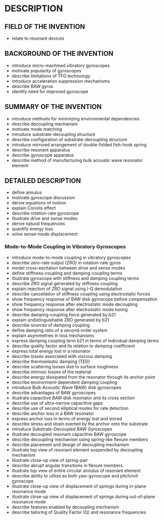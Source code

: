# DESCRIPTION

## FIELD OF THE INVENTION

- relate to resonant devices

## BACKGROUND OF THE INVENTION

- introduce micro-machined vibratory gyroscopes
- motivate popularity of gyroscopes
- describe limitations of TFG technology
- introduce acceleration suppression mechanisms
- describe BAW gyros
- identify need for improved gyroscope

## SUMMARY OF THE INVENTION

- introduce methods for minimizing environmental dependencies
- describe decoupling mechanism
- motivate mode matching
- introduce substrate-decoupling structure
- describe configuration of substrate-decoupling structure
- introduce mirrored arrangement of double-folded fish-hook spring
- describe resonant apparatus
- describe gyroscope apparatus
- describe method of manufacturing bulk acoustic wave resonator element

## DETAILED DESCRIPTION

- define annulus
- motivate gyroscope discussion
- derive equations of motion
- explain Coriolis effect
- describe rotation-rate gyroscope
- illustrate drive and sense modes
- derive natural frequencies
- quantify energy loss
- solve sense-mode displacement

### Mode-to-Mode Coupling in Vibratory Gyroscopes

- introduce mode-to-mode coupling in vibratory gyroscopes
- describe zero-rate output (ZRO) in rotation-rate gyros
- model cross-excitation between drive and sense modes
- define stiffness-coupling and damping-coupling terms
- illustrate gyroscope with stiffness and damping coupling terms
- describe ZRO signal generated by stiffness coupling
- explain rejection of ZRO signal using I-Q demodulation
- describe cancellation of stiffness coupling using electrostatic forces
- show frequency response of BAW disk gyroscope before compensation
- show frequency response after electrostatic mode decoupling
- show frequency response after electrostatic mode tuning
- describe damping-coupling force generated by b21
- explain undistinguishable ZRO generated by b21
- describe sources of damping coupling
- define damping ratio of a second-order system
- explain asymmetries in loss mechanisms
- express damping coupling term b21 in terms of individual damping terms
- describe quality factor and its relation to damping coefficient
- express total energy lost in a resonator
- describe losses associated with viscous damping
- describe thermoelastic damping (TED)
- describe scattering losses due to surface roughness
- describe intrinsic losses of the material
- describe energy dissipated from the resonator through its anchor point
- describe environment-dependent damping coupling
- introduce Bulk-Acoustic Wave (BAW) disk gyroscopes
- describe advantages of BAW gyroscopes
- illustrate capacitive BAW disk resonator and its cross section
- describe use of ultra-narrow capacitive gaps
- describe use of second elliptical modes for rate detection
- describe anchor loss in a BAW resonator
- express anchor loss in terms of energy lost and stored
- describe stress and strain exerted by the anchor onto the substrate
- introduce Substrate-Decoupled BAW Gyroscopes
- illustrate decoupled resonant capacitive BAW gyroscope
- describe decoupling mechanism using spring-like flexure members
- describe placement and design of decoupling mechanism
- illustrate top view of resonant element suspended by decoupling mechanism
- illustrate close-up view of spring-pair
- describe abrupt angular transitions in flexure members
- illustrate top view of entire circular annulus of resonant element
- describe ability to utilize as both yaw-gyroscope and pitch/roll gyroscope
- illustrate close-up view of displacement of springs during in-plane resonance mode
- illustrate close-up view of displacement of springs during out-of-plane resonance mode
- describe features enabled by decoupling mechanism
- describe tailoring of Quality Factor (Q) and resonance frequencies

